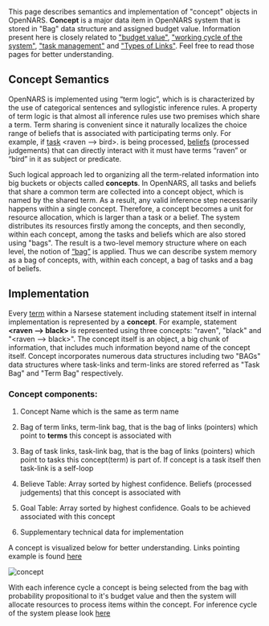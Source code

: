 This page describes semantics and implementation of "concept" objects in OpenNARS. **Concept** is a major data item in OpenNARS system that is stored in "Bag" data structure and assigned budget value. Information present here is closely related to ["budget value"](https://github.com/opennars/opennars/wiki/Budget-Value), ["working cycle of the system"](https://github.com/opennars/opennars/wiki/Working-Cycle), ["task management"](https://github.com/opennars/opennars/wiki/Tasks-Management-in-OpenNARS) and ["Types of Links"](https://github.com/opennars/opennars/wiki/Types-of-Links:-task-and-term-links). Feel free to read those pages for better understanding. 

## Concept Semantics
OpenNARS is implemented using “term logic”, which is is characterized by the use of categorical sentences and syllogistic
inference rules. A property of term logic is that almost all inference rules use two premises which share a term. Term sharing is convenient since it naturally localizes the choice range of beliefs that is associated with participating terms only. For example, if [task](https://github.com/opennars/opennars/wiki/Type-of-Links:-task-and-term-links) <raven --> bird>. is being processed, [beliefs](https://github.com/opennars/opennars/wiki/Tasks-Management-in-OpenNARS) (processed judgements) that can directly interact with it must have terms “raven” or “bird” in it as subject or predicate.

Such logical approach led to organizing all the term-related information into big buckets or objects called **concepts**. In OpenNARS, all tasks and beliefs that share a common term are collected into a concept object, which is named by the shared term. As a result, any valid inference step necessarily happens within a single concept. Therefore, a concept becomes a unit for resource allocation, which is larger than a task or a belief. The system distributes its resources firstly among the concepts, and then secondly, within each concept, among the tasks and beliefs which are also stored using "bags". The result is a two-level memory structure where on each level, the notion of [“bag”](https://github.com/opennars/opennars/wiki/System-Memory-(bag,-overall-structure)) is applied. Thus we can describe system memory as a bag of concepts, with, within each concept, a bag of tasks and a bag of beliefs. 

## Implementation
Every [term](https://github.com/opennars/opennars/wiki/Term:-types,-format) within a Narsese statement including statement itself in internal implementation is represented by a **concept**. For example, statement **<raven --> black>** is represented using three concepts: "raven", "black" and "<raven --> black>". The concept itself is an object, a big chunk of information, that includes much information beyond name of the concept itself. Concept incorporates numerous data structures including two "BAGs" data structures where task-links and term-links are stored referred as "Task Bag" and "Term Bag" respectively.

### Concept components:

1. Concept Name which is the same as term name

2. Bag of term links, term-link bag, that is the bag of links (pointers) which point to **terms** this concept is associated with

3. Bag of task links, task-link bag, that is the bag of links (pointers) which point to tasks this concept(term) is part of. If concept is a task itself then task-link is a self-loop 

4. Believe Table: Array sorted by highest confidence. Beliefs (processed judgements) that this concept is associated with 

5. Goal Table: Array sorted by highest confidence. Goals to be achieved associated with this concept

6. Supplementary technical data for implementation

A concept is visualized below for better understanding. Links pointing example is found [here](https://github.com/opennars/opennars/wiki/Types-of-Links:-task-and-term-links)

![concept](https://user-images.githubusercontent.com/24262360/54101472-439e8e80-439a-11e9-9eb1-f4b439703489.png)

With each inference cycle a concept is being selected from the bag with probability propositional to it's budget value and then the system will allocate resources to process items within the concept. For inference cycle of the system please look [here](https://github.com/opennars/opennars/wiki/Working-Cycle)

 
